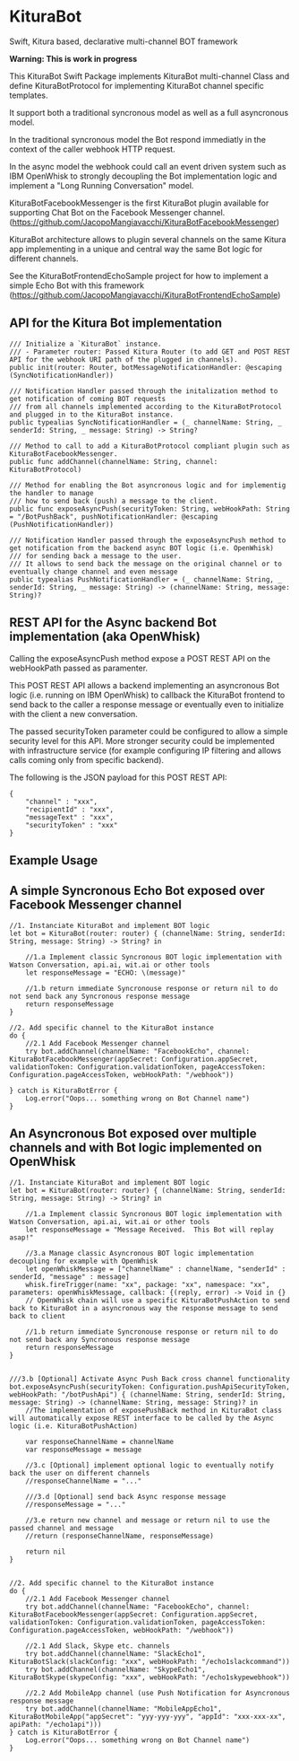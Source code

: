 # KituraBot
Swift, Kitura based, declarative multi-channel BOT framework

**Warning: This is work in progress**

This KituraBot Swift Package implements KituraBot multi-channel Class and define KituraBotProtocol for implementing KituraBot channel specific templates.

It support both a traditional syncronous model as well as a full asyncronous model.

In the traditional syncronous model the Bot respond immediatly in the context of the caller webhook HTTP request.

In the async model the webhook could call an event driven system such as IBM OpenWhisk to strongly decoupling the Bot implementation logic and implement a "Long Running Conversation" model.

KituraBotFacebookMessenger is the first KituraBot plugin available for supporting Chat Bot on the Facebook Messenger channel. (https://github.com/JacopoMangiavacchi/KituraBotFacebookMessenger)

KituraBot architecture allows to plugin several channels on the same Kitura app implementing in a unique and central way the same Bot logic for different channels.

See the KituraBotFrontendEchoSample project for how to implement a simple Echo Bot with this framework (https://github.com/JacopoMangiavacchi/KituraBotFrontendEchoSample)

 
## API for the Kitura Bot implementation

    /// Initialize a `KituraBot` instance.
    /// - Parameter router: Passed Kitura Router (to add GET and POST REST API for the webhook URI path of the plugged in channels).
    public init(router: Router, botMessageNotificationHandler: @escaping (SyncNotificationHandler))

    /// Notification Handler passed through the initalization method to get notification of coming BOT requests
    /// from all channels implemented according to the KituraBotProtocol and plugged in to the KituraBot instance.
    public typealias SyncNotificationHandler = (_ channelName: String, _ senderId: String, _ message: String) -> String?

    /// Method to call to add a KituraBotProtocol compliant plugin such as KituraBotFacebookMessenger.
    public func addChannel(channelName: String, channel: KituraBotProtocol)
    
    /// Method for enabling the Bot asyncronous logic and for implementig the handler to manage
    /// how to send back (push) a message to the client.
    public func exposeAsyncPush(securityToken: String, webHookPath: String = "/BotPushBack", pushNotificationHandler: @escaping (PushNotificationHandler))
        
    /// Notification Handler passed through the exposeAsyncPush method to get notification from the backend async BOT logic (i.e. OpenWhisk)
    /// for sending back a message to the user.
    /// It allows to send back the message on the original channel or to eventually change channel and even message
    public typealias PushNotificationHandler = (_ channelName: String, _ senderId: String, _ message: String) -> (channelName: String, message: String)?
    

 
## REST API for the Async backend Bot implementation (aka OpenWhisk)

Calling the exposeAsyncPush method expose a POST REST API on the webHookPath passed as paramenter.
    
This POST REST API allows a backend implementing an asyncronous Bot logic (i.e. running on IBM OpenWhisk) to callback the KituraBot frontend to send back to the caller a response message or eventually even to initialize with the client a new conversation.
    
The passed securityToken parameter could be configured to allow a simple security level for this API.  More stronger security could be implemented with infrastructure service (for example configuring IP filtering and allows calls coming only from specific backend).

The following is the JSON payload for this POST REST API:

    {
        "channel" : "xxx",
        "recipientId" : "xxx",
        "messageText" : "xxx",
        "securityToken" : "xxx"
    }



## Example Usage
 
## A simple Syncronous Echo Bot exposed over Facebook Messenger channel

    //1. Instanciate KituraBot and implement BOT logic
    let bot = KituraBot(router: router) { (channelName: String, senderId: String, message: String) -> String? in
        
        //1.a Implement classic Syncronous BOT logic implementation with Watson Conversation, api.ai, wit.ai or other tools
        let responseMessage = "ECHO: \(message)"
        
        //1.b return immediate Syncronouse response or return nil to do not send back any Syncronous response message
        return responseMessage
    }
            
    //2. Add specific channel to the KituraBot instance
    do {
        //2.1 Add Facebook Messenger channel
        try bot.addChannel(channelName: "FacebookEcho", channel: KituraBotFacebookMessenger(appSecret: Configuration.appSecret, validationToken: Configuration.validationToken, pageAccessToken: Configuration.pageAccessToken, webHookPath: "/webhook"))
        
    } catch is KituraBotError {
        Log.error("Oops... something wrong on Bot Channel name")
    }


## An Asyncronous Bot exposed over multiple channels and with Bot logic implemented on OpenWhisk

    //1. Instanciate KituraBot and implement BOT logic
    let bot = KituraBot(router: router) { (channelName: String, senderId: String, message: String) -> String? in
        
        //1.a Implement classic Syncronous BOT logic implementation with Watson Conversation, api.ai, wit.ai or other tools
        let responseMessage = "Message Received.  This Bot will replay asap!"
        
        //3.a Manage classic Asyncronous BOT logic implementation decoupling for example with OpenWhisk
        let openWhiskMessage = ["channelName" : channelName, "senderId" : senderId, "message" : message]
        whisk.fireTrigger(name: "xx", package: "xx", namespace: "xx", parameters: openWhiskMessage, callback: {(reply, error) -> Void in {}
        // OpenWhisk chain will use a specific KituraBotPushAction to send back to KituraBot in a asyncronous way the response message to send back to client
        
        //1.b return immediate Syncronouse response or return nil to do not send back any Syncronous response message
        return responseMessage
    }
            
            
    ///3.b [Optional] Activate Async Push Back cross channel functionality
    bot.exposeAsyncPush(securityToken: Configuration.pushApiSecurityToken, webHookPath: "/botPushApi") { (channelName: String, senderId: String, message: String) -> (channelName: String, message: String)? in
        //The implementation of exposePushBack method in KituraBot class will automatically expose REST interface to be called by the Async logic (i.e. KituraBotPushAction)
        
        var responseChannelName = channelName
        var responseMessage = message
        
        //3.c [Optional] implement optional logic to eventually notify back the user on different channels
        //responseChannelName = "..."
        
        ///3.d [Optional] send back Async response message
        //responseMessage = "..."
        
        //3.e return new channel and message or return nil to use the passed channel and message
        //return (responseChannelName, responseMessage)
        
        return nil
    }


    //2. Add specific channel to the KituraBot instance
    do {
        //2.1 Add Facebook Messenger channel
        try bot.addChannel(channelName: "FacebookEcho", channel: KituraBotFacebookMessenger(appSecret: Configuration.appSecret, validationToken: Configuration.validationToken, pageAccessToken: Configuration.pageAccessToken, webHookPath: "/webhook"))
        
        //2.1 Add Slack, Skype etc. channels
        try bot.addChannel(channelName: "SlackEcho1", KituraBotSlack(slackConfig: "xxx", webHookPath: "/echo1slackcommand"))
        try bot.addChannel(channelName: "SkypeEcho1", KituraBotSkype(skypeConfig: "xxx", webHookPath: "/echo1skypewebhook"))
        
        //2.2 Add MobileApp channel (use Push Notification for Asyncronous response message
        try bot.addChannel(channelName: "MobileAppEcho1", KituraBotMobileApp("appSecret": "yyy-yyy-yyy", "appId": "xxx-xxx-xx", apiPath: "/echo1api")))
    } catch is KituraBotError {
        Log.error("Oops... something wrong on Bot Channel name")
    }

